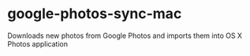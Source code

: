 # google-photos-sync-mac
Downloads new photos from Google Photos and imports them into OS X Photos application
